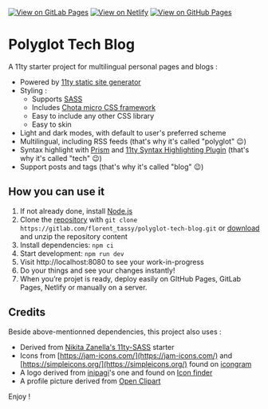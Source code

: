 [![View on GitLab Pages](https://img.shields.io/static/v1?label=View+on+GitLab+Pages&message=florent_tassy.gitlab.io/polyglot-tech-blog&color=informational&style=flat-square)](https://florent_tassy.gitlab.io/polyglot-tech-blog) [![View on Netlify](https://img.shields.io/static/v1?label=View+on+Netlify&message=https://polyglot-tech-blog.netlify.app&color=informational&style=flat-square)](https://polyglot-tech-blog.netlify.app) [![View on GitHub Pages](https://img.shields.io/static/v1?label=View+on+GitHub+Pages&message=https://ftassy.github.io/Polyglot-Tech-Blog&color=informational&style=flat-square)](https://ftassy.github.io/Polyglot-Tech-Blog)

# Polyglot Tech Blog

A 11ty starter project for multilingual personal pages and blogs :
* Powered by [11ty static site generator](https://www.11ty.dev/)
* Styling :
    * Supports [SASS](https://sass-lang.com)
    * Includes [Chota micro CSS framework](https://jenil.github.io/chota)
    * Easy to include any other CSS library
    * Easy to skin
* Light and dark modes, with default to user's preferred scheme
* Multilingual, including RSS feeds (that's why it's called "polyglot" 😉)
* Syntax highlight with [Prism](https://prismjs.com/) and [11ty Syntax Highlighting Plugin](https://www.11ty.dev/docs/plugins/syntaxhighlight/) (that's why it's called "tech" 😉)
* Support posts and tags (that's why it's called "blog" 😉)

## How you can use it
1. If not already done, install [Node.js](https://nodejs.org/en/download)
1. Clone the [repository](https://gitlab.com/florent_tassy/polyglot-tech-blog) with `git clone https://gitlab.com/florent_tassy/polyglot-tech-blog.git` or [download](https://gitlab.com/florent_tassy/polyglot-tech-blog/-/archive/main/polyglot-tech-blog-main.zip) and unzip the repository content
2. Install dependencies: `npm ci`
3. Start development: `npm run dev`
4. Visit http://localhost:8080 to see your work-in-progress
5. Do your things and see your changes instantly!
6. When you’re projet is ready, deploy easily on GItHub Pages, GitLab Pages, Netlify or manually on a server.

## Credits

Beside above-mentionned dependencies, this project also uses :
* Derived from [Nikita Zanella's 11ty-SASS](https://github.com/NikitaZanella/11ty-SASS) starter
* Icons from [https://jam-icons.com/](https://jam-icons.com/) and [https://simpleicons.org/](https://simpleicons.org/) found on [icongram](https://icongr.am/)
* A logo derived from [inipagi](http://inipagi.com/)'s one and found on [Icon finder](https://www.iconfinder.com/icons/2620514/employee_job_laptop_seeker_unemployee_work_icon)
* A profile picture derived from [Open Clipart](https://openclipart.org/detail/236739/friendly-kitten-icon)


Enjoy !
